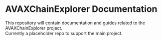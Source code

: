 # AVAXChainExplorer Documentation

This repository will contain documentation and guides related to the AVAXChainExplorer project.  
Currently a placeholder repo to support the main project.
